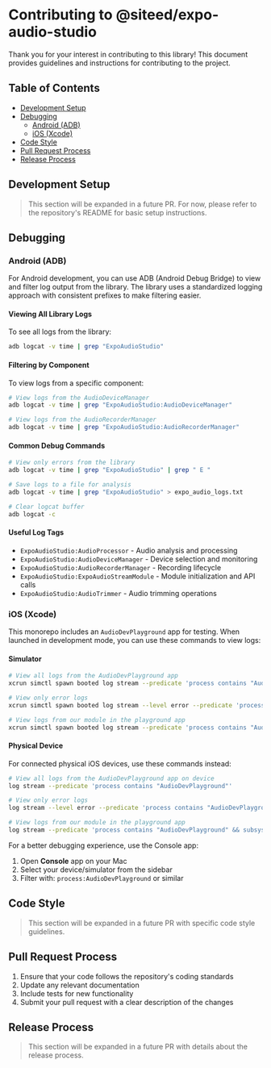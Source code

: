 # Contributing to @siteed/expo-audio-studio

Thank you for your interest in contributing to this library! This document provides guidelines and instructions for contributing to the project.

## Table of Contents

- [Development Setup](#development-setup)
- [Debugging](#debugging)
  - [Android (ADB)](#android-adb)
  - [iOS (Xcode)](#ios-xcode)
- [Code Style](#code-style)
- [Pull Request Process](#pull-request-process)
- [Release Process](#release-process)

## Development Setup

> This section will be expanded in a future PR. For now, please refer to the repository's README for basic setup instructions.

## Debugging

### Android (ADB)

For Android development, you can use ADB (Android Debug Bridge) to view and filter log output from the library. The library uses a standardized logging approach with consistent prefixes to make filtering easier.

#### Viewing All Library Logs

To see all logs from the library:

```bash
adb logcat -v time | grep "ExpoAudioStudio"
```

#### Filtering by Component

To view logs from a specific component:

```bash
# View logs from the AudioDeviceManager
adb logcat -v time | grep "ExpoAudioStudio:AudioDeviceManager"

# View logs from the AudioRecorderManager
adb logcat -v time | grep "ExpoAudioStudio:AudioRecorderManager"
```

#### Common Debug Commands

```bash
# View only errors from the library
adb logcat -v time | grep "ExpoAudioStudio" | grep " E "

# Save logs to a file for analysis
adb logcat -v time | grep "ExpoAudioStudio" > expo_audio_logs.txt

# Clear logcat buffer
adb logcat -c
```

#### Useful Log Tags

- `ExpoAudioStudio:AudioProcessor` - Audio analysis and processing
- `ExpoAudioStudio:AudioDeviceManager` - Device selection and monitoring
- `ExpoAudioStudio:AudioRecorderManager` - Recording lifecycle
- `ExpoAudioStudio:ExpoAudioStreamModule` - Module initialization and API calls
- `ExpoAudioStudio:AudioTrimmer` - Audio trimming operations

### iOS (Xcode)

This monorepo includes an `AudioDevPlayground` app for testing. When launched in development mode, you can use these commands to view logs:

#### Simulator

```bash
# View all logs from the AudioDevPlayground app
xcrun simctl spawn booted log stream --predicate 'process contains "AudioDevPlayground"'

# View only error logs
xcrun simctl spawn booted log stream --level error --predicate 'process contains "AudioDevPlayground"'

# View logs from our module in the playground app
xcrun simctl spawn booted log stream --predicate 'process contains "AudioDevPlayground" && subsystem contains "ExpoAudioStream"'
```

#### Physical Device

For connected physical iOS devices, use these commands instead:

```bash
# View all logs from the AudioDevPlayground app on device
log stream --predicate 'process contains "AudioDevPlayground"'

# View only error logs
log stream --level error --predicate 'process contains "AudioDevPlayground"'

# View logs from our module in the playground app
log stream --predicate 'process contains "AudioDevPlayground" && subsystem contains "ExpoAudioStream"'
```

For a better debugging experience, use the Console app:

1. Open **Console** app on your Mac
2. Select your device/simulator from the sidebar
3. Filter with: `process:AudioDevPlayground` or similar

## Code Style

> This section will be expanded in a future PR with specific code style guidelines.

## Pull Request Process

1. Ensure that your code follows the repository's coding standards
2. Update any relevant documentation
3. Include tests for new functionality
4. Submit your pull request with a clear description of the changes

## Release Process

> This section will be expanded in a future PR with details about the release process. 